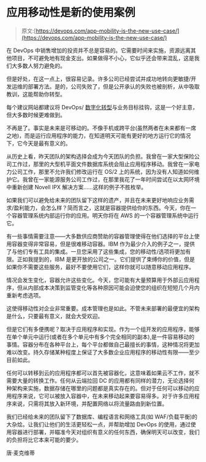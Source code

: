 # 应用移动性是新的使用案例

> 原文:[https://devops.com/app-mobility-is-the-new-use-case/](https://devops.com/app-mobility-is-the-new-use-case/)

在 DevOps 中销售增加的投资并不总是容易的。它需要时间来实施，资源远离其他项目，不可避免地有现金支出。如果做得不小心，它似乎还会带来混乱，这是我们大多数人努力避免的。

但是好处，在这一点上，很容易记录。许多公司已经尝试并成功地转向更敏捷/开发运维的部署方法。是的，公司失败了，但是公开承认的失败也被剖析，从中吸取教训，这能帮助你转型。

每个建议网站都建议将 DevOps/ [数字化转型](https://devops.com/chief-digital-officers-driving-digital-transformation/)与业务目标挂钩，这是一个好主意，但大多数时候更难做到。

不再是了。事实是未来是可移动的。不像手机或跨平台(虽然两者在未来都有一席之地)，而是运行应用程序的能力，在知道明天可能有更好的地方运行它的情况下，它今天是最有意义的。

从历史上看，昨天团队的架构选择会成为今天团队的负担。我曾在一家大型保险公司工作过，那里的大型机平面文件数据库系统会阻止应用程序移动。我曾在一家电力公司工作，那里不允许我们修改运行在 OS/2 上的系统，因为没有人知道如何维护它。我曾在一家能源服务公司工作过，在那里我花了一年时间尝试在以太网环境中重新创建 Novell IPX 解决方案……这样的例子不胜枚举。

如果我们可以避免给未来的团队留下这样的遗产，并且在未来更好地响应业务需求/盈利能力，会怎么样？简而言之，这就是容器提供给你的东西。今天，你在一个容器管理系统内部运行你的应用。明天你将在 AWS 的一个容器管理系统中运行它。

有一些事情需要注意——大多数供应商赞助的容器管理使得在他们选择的平台上使用容器变得非常容易，但是很难移动容器。IBM 作为最少介入的例子之一，提供了与他们专有工具的集成。一旦您采用了这些集成，您的移动性/选项将更加有限。正如我提到的，IBM 是更开放的公司之一。它们提供了束缚你的价值，但是如果你不需要这些服务，最好不要使用它们，这样你就可以随意移动应用程序。

情况会发生变化，容器允许这些变化。今天，您可能有大量预算用于外部云应用程序，但从内部成本决策到监管变化等各种原因可能会迫使您的组织在短短几个月内重新考虑选项。

这使得移动性对企业非常重要。成本管理也是如此。不管未来部署的最便宜的架构是什么，只要最有意义，就会大受欢迎。

但是它们有多便携呢？取决于应用程序和实现。作为一个组开发的应用程序，能够在单个单元中运行(或者在多个单元中有多个完全相同的副本),是一件容易移动的事情。容器分布在各种平台上，每个平台都做自己最擅长的事情，这种情况将更加难以改变。持久存储某种程度上保证了大多数企业应用程序的移动性有限——至少目前如此。

任何可以转移到云的应用程序都可以首先被容器化，这意味着如果云不工作，就不需要大量的转换工作。任何从云端拉回 DC 的应用都有同样的潜力，无论选择何种架构来实施，数据存储在哪里的问题都是真实存在的。但对于任何可以移动的应用程序来说，它可以被放入容器中，在未来移动起来要容易得多。对于许多应用程序来说，只需将其放入新环境，并配置网络以将流量路由到新位置。

我们已经给未来的团队留下了数据库、编程语言和网络工具(如 WAF/负载平衡)的大杂烩。让我们让他们的生活更轻松一点，并帮助增加 DevOps 的使用，通过使用容器进行部署，并瞄准今天对组织有意义的任何东西，确保明天可以改变，我们的负担将比它本来可能的要少。

唐·麦克维蒂